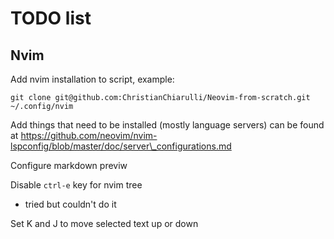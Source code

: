 # TODO list

## Nvim

Add nvim installation to script, example:

```
git clone git@github.com:ChristianChiarulli/Neovim-from-scratch.git ~/.config/nvim
```

Add things that need to be installed (mostly language servers)
can be found at https://github.com/neovim/nvim-lspconfig/blob/master/doc/server\_configurations.md

Configure markdown previw

Disable `ctrl-e` key for nvim tree
- tried but couldn't do it

Set K and J to move selected text up or down
